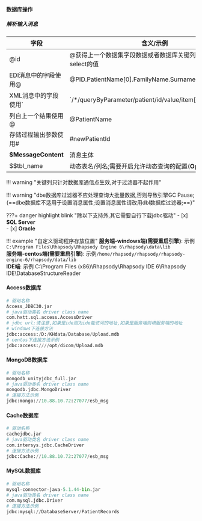 #### **数据库操作**

##### 解析输入消息

| 字段                  | 含义/示例                                                    |
| --------------------- | ------------------------------------------------------------ |
| @id                   | @获得上一个数据集字段数据或者数据库关键列或者存储过程select的值 |
| EDI消息中的字段使用@  | @PID.PatientName[0].FamilyName.Surname                       |
| XML消息中的字段使用`  | &#96;/*/queryByParameter/patient/id/value/item[1]/@extension&#96; |
| 列自上一个结果使用@   | @PatientName                                                 |
| 存储过程输出参数使用# | #newPatientId                                                |
| **$MessageContent**   | 消息主体                                                     |
| $$tbl_name            | 动态表名/列名;需要开启允许动态查询的配置(**Options**)        |

!!! warning "关键列只针对数据库通信点生效,对于过滤器不起作用"

!!! warning "dbe数据库过滤器不应处理查询大批量数据,否则导致引擎GC Pause;<br>{==dbe数据库不适用于设置消息属性;设置消息属性请改用dbl数据库过滤器;==}"

???+ danger highlight blink "除以下支持外,其它需要自行下载jdbc驱动"
	- [x] **SQL Server**<br>
    - [x] **Oracle**

!!! example  "自定义驱动程序存放位置"
     **服务端-windows端(需要重启引擎)**: 示例`C:\Program Files\Rhapsody\Rhapsody Engine 6\rhapsody\data\lib` <br>
     **服务端-centos端(需要重启引擎)**: 示例`/home/rhapsody/rhapsody/rhapsody-engine-6/rhapsody/data/lib` <br>
     **IDE端**: 示例 C:\Program Files (x86)\Rhapsody\Rhapsody IDE 6\Rhapsody IDE\DatabaseStructureReader


#### Access数据库

```python
# 驱动名称
Access_JDBC30.jar
# java驱动类名 driver class name
com.hxtt.sql.access.AccessDriver
# jdbc url;请注意,如果是ide则为ide能访问的地址,如果是服务端则填服务端的地址
# windows下连接方法
jdbc:access:/D:/KHdata/Database/Upload.mdb
# centos下连接方法示例
jdbc:access:////opt/dicom/Upload.mdb
```

#### MongoDB数据库

```python
# 驱动名称
mongodb_unityjdbc_full.jar
# java驱动类名 driver class name
mongodb.jdbc.MongoDriver
# 连接方法示例
jdbc:mongo://10.88.10.72:27077/esb_msg
```

#### Cache数据库

```python
# 驱动名称
cachejdbc.jar
# java驱动类名 driver class name
com.intersys.jdbc.CacheDriver
# 连接方法示例
jdbc:Cache://10.88.10.72:27077/esb_msg
```

#### MySQL数据库

```python
# 驱动名称
mysql-connector-java-5.1.44-bin.jar
# java驱动类名 driver class name
com.mysql.jdbc.Driver
# 连接方法示例
jdbc:mysql://DatabaseServer/PatientRecords
```

